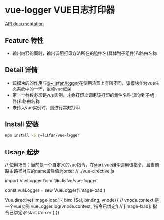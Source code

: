 # vue-logger VUE日志打印器

[API documentation](https://lisfan.github.io/vue-logger/)

## Feature 特性

- 输出内容的同时，输出调用打印方法所在的组件名(具体到子组件)和路由名称

## Detail 详情

- 该模块的的作用与[@~lisfan/logger](https://www.npmjs.com/package/@~lisfan/logger)在使用场景上有所不同，该模块作为vue生态系统中的一环，依赖vue框架
- 第一个参数必须是vue实例，才会打印出调用该打印的组件名称(具体到子组件)和路由名称
- 未传入vue实例时，则进行常规打印

## Install 安装

```bash
npm install -S @~lisfan/vue-logger
```

## Usage 起步

// 使用场景：当前是一个自定义的vue指令，在start.vue组件调用该指令，且当前路由路径对应的name属性值为order
// ./vue-directive.js

import VueLogger from '@~lisfan/vue-logger'

const vueLogger = new VueLogger('image-load')

Vue.directive('image-load', {
    bind ($el, binding, vnode) {
      // vnode.context 是一个vue实例
      vueLogger.log(vnode.context, '指令已绑定') // [image-load]: 指令已绑定 @start #order
    }
  })
```
